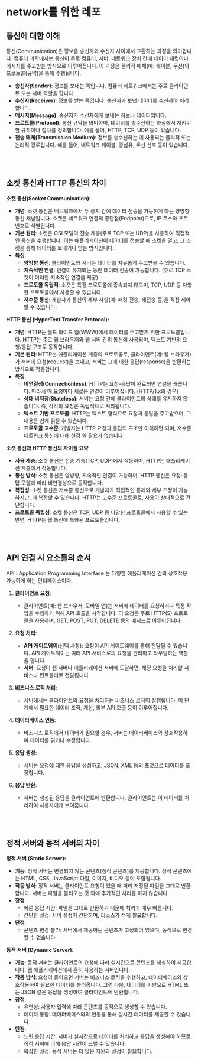 # network를 위한 레포


## 통신에 대한 이해

통신(Communication)은 정보를 송신자와 수신자 사이에서 교환하는 과정을 의미합니다. 컴퓨터 과학에서는 통신이 주로 컴퓨터, 서버, 네트워크 장치 간에 데이터 패킷이나 메시지를 주고받는 방식으로 이루어집니다. 이 과정은 물리적 매체(예: 케이블, 무선)와 프로토콜(규약)을 통해 수행됩니다.

- **송신자(Sender)**: 정보를 보내는 쪽입니다. 컴퓨터 네트워크에서는 주로 클라이언트 또는 서버 역할을 합니다.
- **수신자(Receiver)**: 정보를 받는 쪽입니다. 송신자가 보낸 데이터를 수신하여 처리합니다.
- **메시지(Message)**: 송신자가 수신자에게 보내는 정보나 데이터입니다.
- **프로토콜(Protocol)**: 통신 규약을 의미하며, 데이터를 송수신하는 과정에서 지켜야 할 규칙이나 절차를 정의합니다. 예를 들어, HTTP, TCP, UDP 등이 있습니다.
- **전송 매체(Transmission Medium)**: 정보를 송수신하는 데 사용되는 물리적 또는 논리적 경로입니다. 예를 들어, 네트워크 케이블, 광섬유, 무선 신호 등이 있습니다.

<br>
<br>


## 소켓 통신과 HTTP 통신의 차이

**소켓 통신(Socket Communication):**
- **개념**: 소켓 통신은 네트워크에서 두 장치 간에 데이터 전송을 가능하게 하는 양방향 통신 채널입니다. 소켓은 네트워크 연결의 종단점(Endpoint)으로, IP 주소와 포트 번호로 식별됩니다.
- **기본 원리**: 소켓은 OSI 모델의 전송 계층(주로 TCP 또는 UDP)을 사용하여 직접적인 통신을 수행합니다. 이는 애플리케이션이 데이터를 전송할 때 소켓을 열고, 그 소켓을 통해 데이터를 보내거나 받는 방식입니다.
- **특징**:
  - **양방향 통신**: 클라이언트와 서버는 데이터를 자유롭게 주고받을 수 있습니다.
  - **지속적인 연결**: 연결이 유지되는 동안 데이터 전송이 가능합니다. (주로 TCP 소켓이 이러한 지속적인 연결을 제공)
  - **프로토콜 독립적**: 소켓은 특정 프로토콜에 종속되지 않으며, TCP, UDP 등 다양한 프로토콜에서 사용할 수 있습니다.
  - **저수준 통신**: 개발자가 통신의 세부 사항(예: 패킷 전송, 재전송 등)을 직접 제어할 수 있습니다.

**HTTP 통신 (HyperText Transfer Protocol):**
- **개념**: HTTP는 월드 와이드 웹(WWW)에서 데이터를 주고받기 위한 프로토콜입니다. HTTP는 주로 웹 브라우저와 웹 서버 간의 통신에 사용되며, 텍스트 기반의 요청/응답 구조로 동작합니다.
- **기본 원리**: HTTP는 애플리케이션 계층의 프로토콜로, 클라이언트(예: 웹 브라우저)가 서버에 요청(request)을 보내고, 서버는 그에 대한 응답(response)을 반환하는 방식으로 작동합니다.
- **특징**:
  - **비연결성(Connectionless)**: HTTP는 요청-응답이 완료되면 연결을 끊습니다. 따라서 매 요청마다 새로운 연결이 이루어집니다. (HTTP/1.x의 경우)
  - **상태 비저장(Stateless)**: 서버는 요청 간에 클라이언트의 상태를 유지하지 않습니다. 즉, 각각의 요청은 독립적으로 처리됩니다.
  - **텍스트 기반 프로토콜**: HTTP는 텍스트 형식으로 요청과 응답을 주고받으며, 그 내용은 쉽게 읽을 수 있습니다.
  - **프로토콜 고수준**: 개발자는 HTTP 요청과 응답의 구조만 이해하면 되며, 저수준 네트워크 통신에 대해 신경 쓸 필요가 없습니다.

**소켓 통신과 HTTP 통신의 차이점 요약**

- **사용 계층**: 소켓 통신은 전송 계층(TCP, UDP)에서 작동하며, HTTP는 애플리케이션 계층에서 작동합니다.
- **통신 방식**: 소켓 통신은 양방향, 지속적인 연결이 가능하며, HTTP 통신은 요청-응답 모델에 따라 비연결성으로 동작합니다.
- **복잡성**: 소켓 통신은 저수준 통신으로 개발자가 직접적인 통제와 세부 조정이 가능하지만, 더 복잡할 수 있습니다. HTTP는 고수준 프로토콜로, 사용이 상대적으로 간단합니다.
- **프로토콜 독립성**: 소켓 통신은 TCP, UDP 등 다양한 프로토콜에서 사용할 수 있는 반면, HTTP는 웹 통신에 특화된 프로토콜입니다.


<br>
<br>


## API 연결 시 요소들의 순서

API : Application Programming Interface 는 다양한 애플리케이션 간의 상호작용 가능하게 하는 인터페이스이다.

1. **클라이언트 요청**:
   - 클라이언트(예: 웹 브라우저, 모바일 앱)는 서버에 데이터를 요청하거나 특정 작업을 수행하기 위해 API 호출을 시작합니다. 이 요청은 주로 HTTP(S) 프로토콜을 사용하며, GET, POST, PUT, DELETE 등의 메서드로 이루어집니다.

2. **요청 처리**:
   - **API 게이트웨이**(선택 사항): 요청이 API 게이트웨이를 통해 전달될 수 있습니다. API 게이트웨이는 여러 API 서비스로의 요청을 관리하고 라우팅하는 역할을 합니다.
   - **서버**: 요청이 웹 서버나 애플리케이션 서버에 도달하면, 해당 요청을 처리할 서비스나 컨트롤러로 전달됩니다.

3. **비즈니스 로직 처리**:
   - 서버에서는 클라이언트의 요청을 처리하는 비즈니스 로직이 실행됩니다. 이 단계에서 필요한 데이터 조작, 계산, 외부 API 호출 등이 이루어집니다.

4. **데이터베이스 연동**:
   - 비즈니스 로직에서 데이터가 필요할 경우, 서버는 데이터베이스와 상호작용하여 데이터를 읽거나 수정합니다.

5. **응답 생성**:
   - 서버는 요청에 대한 응답을 생성하고, JSON, XML 등의 포맷으로 데이터를 포장합니다.

6. **응답 반환**:
   - 서버는 생성된 응답을 클라이언트에 반환합니다. 클라이언트는 이 데이터를 처리하여 사용자에게 보여줍니다.

<br>
<br>


## 정적 서버와 동적 서버의 차이

**정적 서버 (Static Server):**
- **기능**: 정적 서버는 변경되지 않는 콘텐츠(정적 콘텐츠)를 제공합니다. 정적 콘텐츠에는 HTML, CSS, JavaScript 파일, 이미지, 비디오 등이 포함됩니다.
- **작동 방식**: 정적 서버는 클라이언트 요청이 있을 때 미리 저장된 파일을 그대로 반환합니다. 서버는 파일을 불러오는 것 외에 추가적인 처리를 하지 않습니다.
- **장점**:
  - 빠른 응답 시간: 파일을 그대로 반환하기 때문에 처리가 매우 빠릅니다.
  - 간단한 설정: 서버 설정이 간단하며, 리소스가 적게 필요합니다.
- **단점**:
  - 콘텐츠 변경 불가: 서버에서 제공하는 콘텐츠가 고정되어 있으며, 동적으로 변경할 수 없습니다.

**동적 서버 (Dynamic Server):**
- **기능**: 동적 서버는 클라이언트의 요청에 따라 실시간으로 콘텐츠를 생성하여 제공합니다. 웹 애플리케이션에서 흔히 사용하는 서버입니다.
- **작동 방식**: 요청이 들어오면 서버는 비즈니스 로직을 수행하고, 데이터베이스와 상호작용하여 필요한 데이터를 불러옵니다. 그런 다음, 데이터를 기반으로 HTML 또는 JSON 같은 응답을 생성하여 클라이언트에 반환합니다.
- **장점**:
  - 유연성: 사용자 입력에 따라 콘텐츠를 동적으로 생성할 수 있습니다.
  - 데이터 통합: 데이터베이스와의 연동을 통해 실시간 데이터를 제공할 수 있습니다.
- **단점**:
  - 느린 응답 시간: 서버가 실시간으로 데이터를 처리하고 응답을 생성해야 하므로, 정적 서버에 비해 응답 시간이 느릴 수 있습니다.
  - 복잡한 설정: 동적 서버는 더 많은 자원과 설정이 필요합니다.

<br>
<br>
